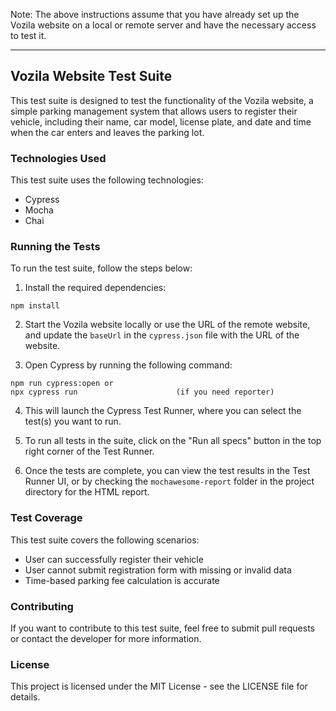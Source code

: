 Note: The above instructions assume that you have already set up the Vozila website on a local or remote server and have the necessary access to test it.

---

## Vozila Website Test Suite

This test suite is designed to test the functionality of the Vozila website, a simple parking management system that allows users to register their vehicle, including their name, car model, license plate, and date and time when the car enters and leaves the parking lot.

### Technologies Used

This test suite uses the following technologies:

- Cypress
- Mocha
- Chai

### Running the Tests

To run the test suite, follow the steps below:

1. Install the required dependencies:

```
npm install
```

2. Start the Vozila website locally or use the URL of the remote website, and update the `baseUrl` in the `cypress.json` file with the URL of the website.

3. Open Cypress by running the following command:

```
npm run cypress:open or 
npx cypress run                      (if you need reporter)
```

4. This will launch the Cypress Test Runner, where you can select the test(s) you want to run.

5. To run all tests in the suite, click on the "Run all specs" button in the top right corner of the Test Runner.

6. Once the tests are complete, you can view the test results in the Test Runner UI, or by checking the `mochawesome-report` folder in the project directory for the HTML report.

### Test Coverage

This test suite covers the following scenarios:

- User can successfully register their vehicle
- User cannot submit registration form with missing or invalid data
- Time-based parking fee calculation is accurate


### Contributing

If you want to contribute to this test suite, feel free to submit pull requests or contact the developer for more information.

### License

This project is licensed under the MIT License - see the LICENSE file for details.